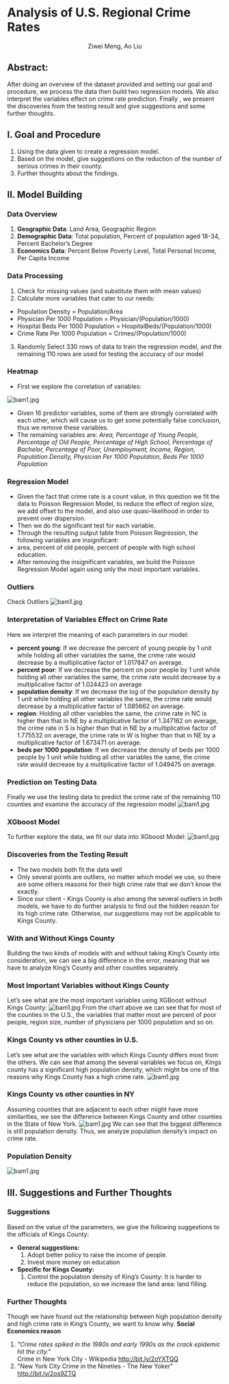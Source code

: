 # Analysis of U.S. Regional Crime Rates
<p style="text-align: center;">Ziwei Meng, Ao Liu</p>

## Abstract:
After doing an overview of the dataset provided and setting our goal and procedure, we process the data then build two regression models. We also interpret the variables effect on crime rate prediction. Finally , we present the discoveries from the testing result and give suggestions and some further thoughts.

## I. Goal and Procedure
1. Using the data given to create a regression model.
2. Based on the model, give suggestions on the reduction of the number of serious crimes in their county.
3. Further thoughts about the findings.

## II. Model Building
### Data Overview
1. **Geographic Data**: Land Area, Geographic Region
2. **Demographic Data**: Total population, Percent of population aged 18-34, Percent Bachelor’s Degree
3. **Economics Data**: Percent Below Poverty Level, Total Personal Income, Per Capita Income

### Data Processing
1. Check for missing values (and substitute them with mean values)
2. Calculate more variables that cater to our needs:
  - Population Density = Population/Area
  - Physician Per 1000 Population = Physician/(Population/1000)
  - Hospital Beds Per 1000 Population = HospitalBeds/(Population/1000)
  - Crime Rate Per 1000 Population = Crimes/(Population/1000)
3. Randomly Select 330 rows of data to train the regression model, and the remaining 110 rows are used for testing the accuracy of our model

### Heatmap
- First we explore the correlation of variables:
<!--or like this
![bam1.jpg](../Presentation/pics/ada1.jpg)
-->
![bam1.jpg](https://raw.githubusercontent.com/lleiou/Advanced-Data-Analysis/master/Final%20Project/Presentation/pics/ada1.jpg)

- Given 16 predictor variables, some of them are strongly correlated with each other, which will cause us to get some potentially false conclusion, thus we remove these variables.
- The remaining variables are:
*Area, Percentage of Young People, Percentage of Old People, Percentage of High School, Percentage of Bachelor, Percentage of Poor, Unemployment, Income, Region, Population Density, Physician Per 1000 Population, Beds Per 1000 Population*

### Regression Model
- Given the fact that crime rate is a count value, in this question we fit the data to Poisson Regression Model, to reduce the effect of region size, we add offset to the model, and also use quasi-likelihood in order to prevent over dispersion.
- Then we do the significant test for each variable.
- Through the resulting output table from Poisson Regression, the following variables are insignificant:
- area, percent of old people, percent of people with high school education.
- After removing the insignificant variables, we build the Poisson Regression Model again using only the most important variables.

### Outliers
Check Outliers
![bam1.jpg](https://raw.githubusercontent.com/lleiou/Advanced-Data-Analysis/master/Final%20Project/Presentation/pics/ada2.jpg)

### Interpretation of Variables Effect on Crime Rate
Here we interpret the meaning of each parameters in our model:
- **percent young**: If we decrease the percent of young people by 1 unit while holding all other variables the same, the crime rate would decrease by a multiplicative factor of 1.017847 on average.
- **percent poor**: If we decrease the percent on poor people by 1 unit while holding all other variables the same, the crime rate would decrease by a multiplicative factor of 1.024423 on average
- **population density**: If we decrease the log of the population density by 1 unit while holding all other variables the same, the crime rate would decrease by a multiplicative factor of 1.085662 on average.
- **region**: Holding all other variables the same, the crime rate in NC is higher than that in NE by a multiplicative factor of 1.347162 on average, the crime rate in S is higher than that in NE by a multiplicative factor of 1.775532 on average, the crime rate in W is higher than that in NE by a multiplicative factor of 1.673471 on average.
- **beds per 1000 population**: If we decrease the density of beds per 1000 people by 1 unit while holding all other variables the same, the crime rate would decrease by a multiplicative factor of 1.049475 on average.

### Prediction on Testing Data
Finally we use the testing data to predict the crime rate of the remaining 110 counties and examine the accuracy of the regression model
![bam1.jpg](https://raw.githubusercontent.com/lleiou/Advanced-Data-Analysis/master/Final%20Project/Presentation/pics/ada3.jpg)

### XGboost Model
To further explore the data, we fit our data into XGboost Model:
![bam1.jpg](https://raw.githubusercontent.com/lleiou/Advanced-Data-Analysis/master/Final%20Project/Presentation/pics/ada4.jpg)

### Discoveries from the Testing Result

- The two models both fit the data well
- Only several points are outliers, no matter which model we use, so there are some others reasons for their high crime rate that we don’t know the exactly.
- Since our client - Kings County is also among the several outliers in both models, we have to do further analysis to find out the hidden reason for its high crime rate. Otherwise, our suggestions may not be applicable to Kings County.

### With and Without Kings County
Building the two kinds of models with and without taking King’s County into consideration, we can see a big difference in the error, meaning that we have to analyze King’s County and other counties separately.

### Most Important Variables without Kings County
Let’s see what are the most important variables using XGBoost without Kings County:
![bam1.jpg](https://raw.githubusercontent.com/lleiou/Advanced-Data-Analysis/master/Final%20Project/Presentation/pics/ada5.jpg)
From the chart above we can see that for most of the counties in the U.S., the variables that matter most are percent of poor people, region size, number of physicians per 1000 population and so on.


### Kings County vs other counties in U.S.
Let’s see what are the variables with which Kings County differs most from the others. We can see that among the several variables we focus on, Kings county has a significant high population density, which might be one of the reasons why Kings County has a high crime rate.
![bam1.jpg](https://raw.githubusercontent.com/lleiou/Advanced-Data-Analysis/master/Final%20Project/Presentation/pics/ada6.jpg)
### Kings County vs other counties in NY
Assuming counties that are adjacent to each other might have more similarities, we see the difference between Kings County and other counties in the State of New York.
![bam1.jpg](https://raw.githubusercontent.com/lleiou/Advanced-Data-Analysis/master/Final%20Project/Presentation/pics/ada7.jpg)
We can see that the biggest difference is still population density. Thus, we analyze population density’s impact on crime rate.

### Population Density
![bam1.jpg](https://raw.githubusercontent.com/lleiou/Advanced-Data-Analysis/master/Final%20Project/Presentation/pics/ada10.jpg)


## III. Suggestions and Further Thoughts
### Suggestions
Based on the value of the parameters, we give the following suggestions to the officials of Kings County:
- **General suggestions:**
  1. Adopt better policy to raise the income of people.
  2. Invest more money on education
- **Specific for Kings County:**
  1. Control the population density of King’s County:
    It is harder to reduce the population, so we increase the land area: land filling.

### Further Thoughts
Though we have found out the relationship between high population density and high crime rate in King’s County, we want to know why.
**Social Economics reason**
1. *"Crime rates spiked in the 1980s and early 1990s as the crack epidemic hit the city."*<br/>
Crime in New York City - Wikipedia
http://bit.ly/2oYXTQQ
2. "New York City Crime in the Nineties - The New Yoker"
http://bit.ly/2os9ZTQ
